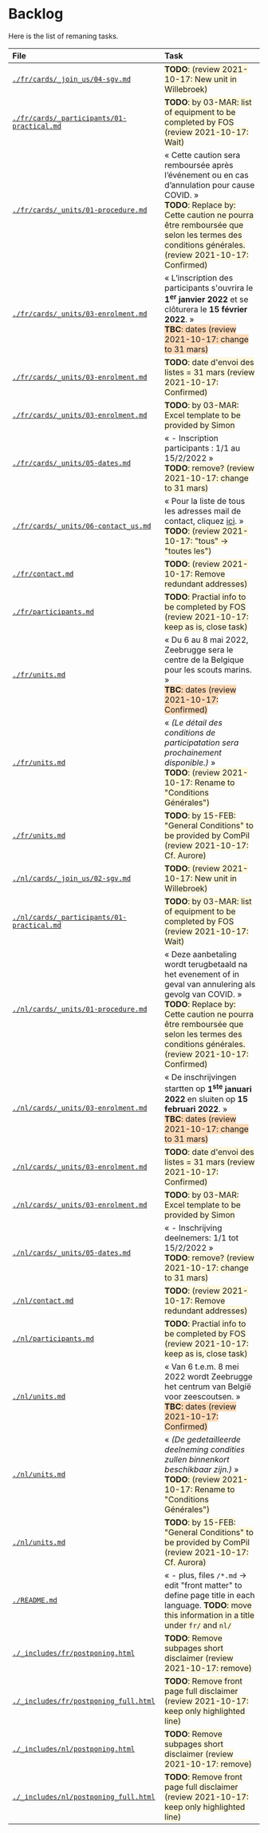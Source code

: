 Backlog
=======

Here is the list of remaning tasks.

<!-- START -->
| File | Task |
|:---- |:---- |
| [`./fr/cards/_join_us/04-sgv.md`](./fr/cards/_join_us/04-sgv.md) | <span style="background-color:cornsilk">**TODO**: (review 2021-10-17: New unit in Willebroek)</span> |
| [`./fr/cards/_participants/01-practical.md`](./fr/cards/_participants/01-practical.md) | <span style="background-color:cornsilk">**TODO**: by 03-MAR: list of equipment to be completed by FOS (review 2021-10-17: Wait)</span> |
| [`./fr/cards/_units/01-procedure.md`](./fr/cards/_units/01-procedure.md) | « Cette caution sera remboursée après l’événement ou en cas d’annulation pour cause COVID. »<br><span style="background-color:cornsilk">**TODO**: Replace by: Cette caution ne pourra être remboursée que selon les termes des conditions générales. (review 2021-10-17: Confirmed)</span> |
| [`./fr/cards/_units/03-enrolment.md`](./fr/cards/_units/03-enrolment.md) | « L’inscription des participants s'ouvrira le **1<sup>er</sup> janvier 2022** et se clôturera le **15 février 2022**.  »<br><span style="background-color:peachpuff">**TBC**: dates (review 2021-10-17: change to 31 mars)</span> |
| [`./fr/cards/_units/03-enrolment.md`](./fr/cards/_units/03-enrolment.md) | <span style="background-color:cornsilk">**TODO**: date d'envoi des listes = 31 mars (review 2021-10-17: Confirmed)</span> |
| [`./fr/cards/_units/03-enrolment.md`](./fr/cards/_units/03-enrolment.md) | <span style="background-color:cornsilk">**TODO**: by 03-MAR: Excel template to be provided by Simon</span> |
| [`./fr/cards/_units/05-dates.md`](./fr/cards/_units/05-dates.md) | « - Inscription participants : 1/1 au 15/2/2022  »<br><span style="background-color:cornsilk">**TODO**: remove? (review 2021-10-17: change to 31 mars)</span> |
| [`./fr/cards/_units/06-contact_us.md`](./fr/cards/_units/06-contact_us.md) | « Pour la liste de tous les adresses mail de contact, cliquez [ici](contact.html). »<br><span style="background-color:cornsilk">**TODO**: (review 2021-10-17: "tous" -> "toutes les")</span> |
| [`./fr/contact.md`](./fr/contact.md) | <span style="background-color:cornsilk">**TODO**: (review 2021-10-17: Remove redundant addresses)</span> |
| [`./fr/participants.md`](./fr/participants.md) | <span style="background-color:cornsilk">**TODO**: Practial info to be completed by FOS (review 2021-10-17: keep as is, close task)</span> |
| [`./fr/units.md`](./fr/units.md) | « Du 6 au 8 mai 2022, Zeebrugge sera le centre de la Belgique pour les scouts marins.  »<br><span style="background-color:peachpuff">**TBC**: dates (review 2021-10-17: Confirmed)</span> |
| [`./fr/units.md`](./fr/units.md) | « _(Le détail des conditions de participatation sera prochainement disponible.)_  »<br><span style="background-color:cornsilk">**TODO**: (review 2021-10-17: Rename to "Conditions Générales")</span> |
| [`./fr/units.md`](./fr/units.md) | <span style="background-color:cornsilk">**TODO**: by 15-FEB: "General Conditions" to be provided by ComPil (review 2021-10-17: Cf. Aurore)</span> |
| [`./nl/cards/_join_us/02-sgv.md`](./nl/cards/_join_us/02-sgv.md) | <span style="background-color:cornsilk">**TODO**: (review 2021-10-17: New unit in Willebroek)</span> |
| [`./nl/cards/_participants/01-practical.md`](./nl/cards/_participants/01-practical.md) | <span style="background-color:cornsilk">**TODO**: by 03-MAR: list of equipment to be completed by FOS (review 2021-10-17: Wait)</span> |
| [`./nl/cards/_units/01-procedure.md`](./nl/cards/_units/01-procedure.md) | « Deze aanbetaling wordt terugbetaald na het evenement of in geval van annulering als gevolg van COVID. »<br><span style="background-color:cornsilk">**TODO**: Replace by: Cette caution ne pourra être remboursée que selon les termes des conditions générales. (review 2021-10-17: Confirmed)</span> |
| [`./nl/cards/_units/03-enrolment.md`](./nl/cards/_units/03-enrolment.md) | « De inschrijvingen startten op **1<sup>ste</sup> januari 2022** en sluiten op **15 februari 2022**.  »<br><span style="background-color:peachpuff">**TBC**: dates (review 2021-10-17: change to 31 mars)</span> |
| [`./nl/cards/_units/03-enrolment.md`](./nl/cards/_units/03-enrolment.md) | <span style="background-color:cornsilk">**TODO**: date d'envoi des listes = 31 mars (review 2021-10-17: Confirmed)</span> |
| [`./nl/cards/_units/03-enrolment.md`](./nl/cards/_units/03-enrolment.md) | <span style="background-color:cornsilk">**TODO**: by 03-MAR: Excel template to be provided by Simon</span> |
| [`./nl/cards/_units/05-dates.md`](./nl/cards/_units/05-dates.md) | « - Inschrijving deelnemers: 1/1 tot 15/2/2022  »<br><span style="background-color:cornsilk">**TODO**: remove? (review 2021-10-17: change to 31 mars)</span> |
| [`./nl/contact.md`](./nl/contact.md) | <span style="background-color:cornsilk">**TODO**: (review 2021-10-17: Remove redundant addresses)</span> |
| [`./nl/participants.md`](./nl/participants.md) | <span style="background-color:cornsilk">**TODO**: Practial info to be completed by FOS (review 2021-10-17: keep as is, close task)</span> |
| [`./nl/units.md`](./nl/units.md) | « Van 6 t.e.m. 8 mei 2022 wordt Zeebrugge het centrum van België voor zeescoutsen.  »<br><span style="background-color:peachpuff">**TBC**: dates (review 2021-10-17: Confirmed)</span> |
| [`./nl/units.md`](./nl/units.md) | « _(De gedetailleerde deelneming condities zullen binnenkort beschikbaar zijn.)_  »<br><span style="background-color:cornsilk">**TODO**: (review 2021-10-17: Rename to "Conditions Générales")</span> |
| [`./nl/units.md`](./nl/units.md) | <span style="background-color:cornsilk">**TODO**: by 15-FEB: "General Conditions" to be provided by ComPil (review 2021-10-17: Cf. Aurora)</span> |
| [`./README.md`](./README.md) | « - plus, files `/*.md` &rarr; edit "front matter" to define page title in each language. <span style="background-color:cornsilk">**TODO**: move this information in a title under `fr/` and `nl/`</span> |
| [`./_includes/fr/postponing.html`](./_includes/fr/postponing.html) | <span style="background-color:cornsilk">**TODO**: Remove subpages short disclaimer (review 2021-10-17: remove)</span> |
| [`./_includes/fr/postponing_full.html`](./_includes/fr/postponing_full.html) | <span style="background-color:cornsilk">**TODO**: Remove front page full disclaimer (review 2021-10-17: keep only highlighted line)</span> |
| [`./_includes/nl/postponing.html`](./_includes/nl/postponing.html) | <span style="background-color:cornsilk">**TODO**: Remove subpages short disclaimer (review 2021-10-17: remove)</span> |
| [`./_includes/nl/postponing_full.html`](./_includes/nl/postponing_full.html) | <span style="background-color:cornsilk">**TODO**: Remove front page full disclaimer (review 2021-10-17: keep only highlighted line)</span> |
